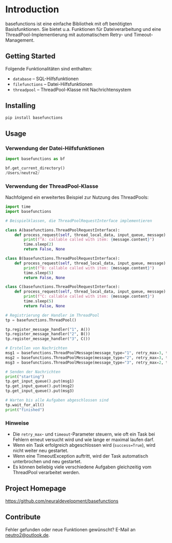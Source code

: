 # Introduction

basefunctions ist eine einfache Bibliothek mit oft benötigten Basisfunktionen. Sie bietet u.a. Funktionen für Dateiverarbeitung und eine ThreadPool-Implementierung mit automatischem Retry- und Timeout-Management.

## Getting Started

Folgende Funktionalitäten sind enthalten:

- `database` – SQL-Hilfsfunktionen
- `filefunctions` – Datei-Hilfsfunktionen
- `threadpool` – ThreadPool-Klasse mit Nachrichtensystem

## Installing

```bash
pip install basefunctions
```

## Usage

### Verwendung der Datei-Hilfsfunktionen

```python
import basefunctions as bf

bf.get_current_directory()
/Users/neutro2/
```

### Verwendung der ThreadPool-Klasse

Nachfolgend ein erweitertes Beispiel zur Nutzung des ThreadPools:

```python
import time
import basefunctions

# Beispielklassen, die ThreadPoolRequestInterface implementieren

class A(basefunctions.ThreadPoolRequestInterface):
    def process_request(self, thread_local_data, input_queue, message):
        print(f"A: callable called with item: {message.content}")
        time.sleep(2)
        return False, None

class B(basefunctions.ThreadPoolRequestInterface):
    def process_request(self, thread_local_data, input_queue, message):
        print(f"B: callable called with item: {message.content}")
        time.sleep(5)
        return False, None

class C(basefunctions.ThreadPoolRequestInterface):
    def process_request(self, thread_local_data, input_queue, message):
        print(f"C: callable called with item: {message.content}")
        time.sleep(5)
        return False, None

# Registrierung der Handler im ThreadPool
tp = basefunctions.ThreadPool()

tp.register_message_handler("1", A())
tp.register_message_handler("2", B())
tp.register_message_handler("3", C())

# Erstellen von Nachrichten
msg1 = basefunctions.ThreadPoolMessage(message_type="1", retry_max=3, timeout=3, content="1")
msg2 = basefunctions.ThreadPoolMessage(message_type="2", retry_max=3, timeout=2, content="2")
msg3 = basefunctions.ThreadPoolMessage(message_type="3", retry_max=2, timeout=2, content="3")

# Senden der Nachrichten
print("starting")
tp.get_input_queue().put(msg1)
tp.get_input_queue().put(msg2)
tp.get_input_queue().put(msg3)

# Warten bis alle Aufgaben abgeschlossen sind
tp.wait_for_all()
print("finished")
```

### Hinweise

- Die `retry_max`- und `timeout`-Parameter steuern, wie oft ein Task bei Fehlern erneut versucht wird und wie lange er maximal laufen darf.
- Wenn ein Task erfolgreich abgeschlossen wird (`success=True`), wird nicht weiter neu gestartet.
- Wenn eine TimeoutException auftritt, wird der Task automatisch unterbrochen und neu gestartet.
- Es können beliebig viele verschiedene Aufgaben gleichzeitig vom ThreadPool verarbeitet werden.

## Project Homepage

<https://github.com/neuraldevelopment/basefunctions>

## Contribute

Fehler gefunden oder neue Funktionen gewünscht? E-Mail an <neutro2@outlook.de>.